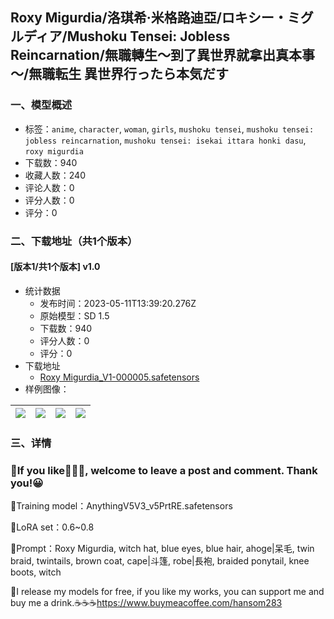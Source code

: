 ## Roxy Migurdia/洛琪希·米格路迪亞/ロキシー・ミグルディア/Mushoku Tensei: Jobless Reincarnation/無職轉生～到了異世界就拿出真本事～/無職転生 異世界行ったら本気だす
### 一、模型概述

- 标签：`anime`, `character`, `woman`, `girls`, `mushoku tensei`, `mushoku tensei: jobless reincarnation`, `mushoku tensei: isekai ittara honki dasu`, `roxy migurdia`
- 下载数：940
- 收藏人数：240
- 评论人数：0
- 评分人数：0
- 评分：0

### 二、下载地址（共1个版本）

#### [版本1/共1个版本] v1.0

- 统计数据
  - 发布时间：2023-05-11T13:39:20.276Z
  - 原始模型：SD 1.5
  - 下载数：940
  - 评分人数：0
  - 评分：0
- 下载地址
  - [Roxy Migurdia_V1-000005.safetensors](https://civitai.com/api/download/models/67975)
- 样例图像：

| <img src="https://image.civitai.com/xG1nkqKTMzGDvpLrqFT7WA/2aa92a55-863b-4abf-bccf-fe9f255db5a2/width=450/757127.jpeg" /> | <img src="https://image.civitai.com/xG1nkqKTMzGDvpLrqFT7WA/804b9c16-6897-4bcc-bc0c-b3a0d5a7f31c/width=450/757133.jpeg" /> | <img src="https://image.civitai.com/xG1nkqKTMzGDvpLrqFT7WA/d35f7b36-cf1e-4384-9da4-da06fa965911/width=450/757135.jpeg" /> | <img src="https://image.civitai.com/xG1nkqKTMzGDvpLrqFT7WA/630f7a42-3e14-401b-b145-9d8d8ecf13a0/width=450/757136.jpeg" /> |
| ---- | ---- | ---- | ---- |


### 三、详情
<h3>📢If you like🧡💙💚, welcome to leave a post and comment. Thank you!😀</h3><p>📌Training model：AnythingV5V3_v5PrtRE.safetensors</p><p>📌LoRA set：0.6~0.8</p><p>📌Prompt：Roxy Migurdia, witch hat, blue eyes, blue hair, ahoge|呆毛, twin braid, twintails, brown coat, cape|斗篷, robe|長袍, braided ponytail, knee boots, witch</p><p>📢I release my models for free, if you like my works, you can support me and buy me a drink.☕☕☕<a target="_blank" rel="ugc" href="https://www.buymeacoffee.com/hansom283">https://www.buymeacoffee.com/hansom283</a></p>
